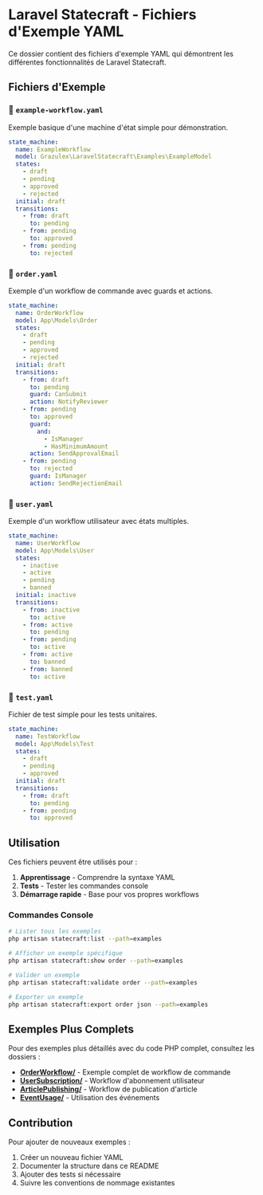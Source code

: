 # Laravel Statecraft - Fichiers d'Exemple YAML

Ce dossier contient des fichiers d'exemple YAML qui démontrent les différentes fonctionnalités de Laravel Statecraft.

## Fichiers d'Exemple

### 📄 `example-workflow.yaml`
Exemple basique d'une machine d'état simple pour démonstration.

```yaml
state_machine:
  name: ExampleWorkflow
  model: Grazulex\LaravelStatecraft\Examples\ExampleModel
  states:
    - draft
    - pending
    - approved
    - rejected
  initial: draft
  transitions:
    - from: draft
      to: pending
    - from: pending
      to: approved
    - from: pending
      to: rejected
```

### 📄 `order.yaml`
Exemple d'un workflow de commande avec guards et actions.

```yaml
state_machine:
  name: OrderWorkflow
  model: App\Models\Order
  states:
    - draft
    - pending
    - approved
    - rejected
  initial: draft
  transitions:
    - from: draft
      to: pending
      guard: CanSubmit
      action: NotifyReviewer
    - from: pending
      to: approved
      guard:
        and:
          - IsManager
          - HasMinimumAmount
      action: SendApprovalEmail
    - from: pending
      to: rejected
      guard: IsManager
      action: SendRejectionEmail
```

### 📄 `user.yaml`
Exemple d'un workflow utilisateur avec états multiples.

```yaml
state_machine:
  name: UserWorkflow
  model: App\Models\User
  states:
    - inactive
    - active
    - pending
    - banned
  initial: inactive
  transitions:
    - from: inactive
      to: active
    - from: active
      to: pending
    - from: pending
      to: active
    - from: active
      to: banned
    - from: banned
      to: active
```

### 📄 `test.yaml`
Fichier de test simple pour les tests unitaires.

```yaml
state_machine:
  name: TestWorkflow
  model: App\Models\Test
  states:
    - draft
    - pending
    - approved
  initial: draft
  transitions:
    - from: draft
      to: pending
    - from: pending
      to: approved
```

## Utilisation

Ces fichiers peuvent être utilisés pour :

1. **Apprentissage** - Comprendre la syntaxe YAML
2. **Tests** - Tester les commandes console
3. **Démarrage rapide** - Base pour vos propres workflows

### Commandes Console

```bash
# Lister tous les exemples
php artisan statecraft:list --path=examples

# Afficher un exemple spécifique
php artisan statecraft:show order --path=examples

# Valider un exemple
php artisan statecraft:validate order --path=examples

# Exporter un exemple
php artisan statecraft:export order json --path=examples
```

## Exemples Plus Complets

Pour des exemples plus détaillés avec du code PHP complet, consultez les dossiers :

- **[OrderWorkflow/](OrderWorkflow/)** - Exemple complet de workflow de commande
- **[UserSubscription/](UserSubscription/)** - Workflow d'abonnement utilisateur
- **[ArticlePublishing/](ArticlePublishing/)** - Workflow de publication d'article
- **[EventUsage/](EventUsage/)** - Utilisation des événements

## Contribution

Pour ajouter de nouveaux exemples :

1. Créer un nouveau fichier YAML
2. Documenter la structure dans ce README
3. Ajouter des tests si nécessaire
4. Suivre les conventions de nommage existantes
